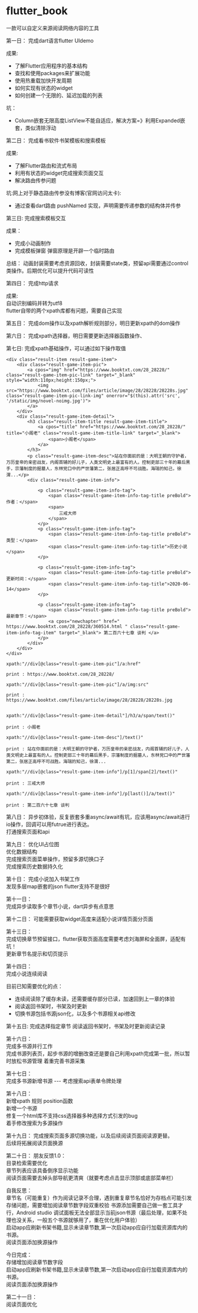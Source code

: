 # flutter_book
一款可以自定义来源阅读网络内容的工具

第一日：
完成dart语言flutter UIdemo

成果:
+ 了解Flutter应用程序的基本结构  
+ 查找和使用packages来扩展功能  
+ 使用热重载加快开发周期  
+ 如何实现有状态的widget  
+ 如何创建一个无限的、延迟加载的列表  

坑：
+ Column嵌套无限高度ListView不能自适应，解决方案=》利用Expanded嵌套，类似清除浮动

第二日：
完成看书软件书架模板和搜索模板

成果:
+ 了解Flutter路由和流式布局
+ 利用有状态的widget完成搜索页面交互
+ 解决路由传参问题

坑:网上对于静态路由传参没有博客(官网访问太卡):
+ 通过查看dart路由 pushNamed 实现，声明需要传递参数的结构体并传参

第三日:
完成搜索模板交互

成果：
+ 完成小动画制作
+ 完成模板弹窗 弹窗原理是开辟一个临时路由

总结：
    动画封装需要考虑资源回收，封装需要state类，预留api需要通过control类操作。后期优化可以提升代码可读性
    
第四日：
完成http请求

成果:  
    自动识别编码并转为utf8  
    flutter自带的两个xpath库都有问题，需要自己实现
    
第五日：
完成dom操作以及xpath解析规则部分，明日更新xpath的dom操作

第六日：
完成xpath选择器，明日需要更新选择器函数操作、

第七日:
完成xpath基础操作，可以通过如下操作取值  
  
```dom:  
<div class="result-item result-game-item">
    <div class="result-game-item-pic">
        <a cpos="img" href="https://www.booktxt.com/28_28228/" class="result-game-item-pic-link" target="_blank" style="width:110px;height:150px;">
            <img src="https://www.booktxt.com/files/article/image/28/28228/28228s.jpg" class="result-game-item-pic-link-img" onerror="$(this).attr('src', '/static/img/novel-noimg.jpg')">
        </a>
    </div>
    <div class="result-game-item-detail">
        <h3 class="result-item-title result-game-item-title">
            <a cpos="title" href="https://www.booktxt.com/28_28228/" title="小阁老" class="result-game-item-title-link" target="_blank">
                <span>小阁老</span>
            </a>
        </h3>
        <p class="result-game-item-desc">站在你面前的是：大明王朝的守护者，万历皇帝的亲密战友，内阁首辅的好儿子，人类文明史上最富有的人。控制吏部三十年的幕后黑手，宗藩制度的掘墓人，东林党口中的严世藩第二，张居正高呼不可战胜。海瑞的知己，徐渭...</p>
        <div class="result-game-item-info">

            <p class="result-game-item-info-tag">
                <span class="result-game-item-info-tag-title preBold">作者：</span>
                <span>
                    三戒大师
                </span>
            </p>
            <p class="result-game-item-info-tag">
                <span class="result-game-item-info-tag-title preBold">类型：</span>
                <span class="result-game-item-info-tag-title">历史小说</span>
            </p>

            <p class="result-game-item-info-tag">
                <span class="result-game-item-info-tag-title preBold">更新时间：</span>
                <span class="result-game-item-info-tag-title">2020-06-14</span>
            </p>

            <p class="result-game-item-info-tag">
                <span class="result-game-item-info-tag-title preBold">最新章节：</span>
                <a cpos="newchapter" href=" https://www.booktxt.com/28_28228/360514.html " class="result-game-item-info-tag-item" target="_blank"> 第二百六十七章 谈判 </a>
            </p>
        </div>
    </div>
</div>
```

```example1:
xpath:"//div[@class="result-game-item-pic"]/a:href"  
  
print : https://www.booktxt.com/28_28228/  

```

```example2:
xpath:"//div[@class="result-game-item-pic"]/a/img:src"  
  
print : https://www.booktxt.com/files/article/image/28/28228/28228s.jpg  
  
```  

```example3:
xpath:"//div[@class="result-game-item-detail"]/h3/a/span/text()"  

print : 小阁老

```

```example4:
xpath:"//div[@class="result-game-item-desc"]/text()"

print : 站在你面前的是：大明王朝的守护者，万历皇帝的亲密战友，内阁首辅的好儿子，人类文明史上最富有的人。控制吏部三十年的幕后黑手，宗藩制度的掘墓人，东林党口中的严世藩第二，张居正高呼不可战胜。海瑞的知己，徐渭...

```

```example5:
xpath:"//div[@class="result-game-item-info"]/p[1]/span[2]/text()"

print : 三戒大师

```

```example6:
xpath:"//div[@class="result-game-item-info"]/p[last()]/a/text()"

print : 第二百六十七章 谈判

```

第八日：
异步初体验，反复嵌套多重async/await有坑，应该用async/await进行io操作，回调可以用futrue进行表达。  
打通搜索页面和api

第九日：
优化UI占位图  
优化数据结构  
完成搜索页面菜单操作，预留多源切换口子  
完成搜索历史数据持久化  

第十日：
完成小说加入书架工作  
发现多层map嵌套的json  flutter支持不是很好  

第十一日：  
完成异步读取多个章节小说，dart异步有点意思

第十二日：
可能需要获取widget高度来适配小说详情页面分页面  

第十三日：  
完成切换章节预留接口，flutter获取页面高度需要考虑刘海屏和全面屏，适配有坑！  
更新章节名提示和切页提示

第十四日：  
完成小说连续阅读  

目前已知需要优化的点：
+ 连续阅读除了缓存未读，还需要缓存部分已读，加速回到上一章的体验
+ 阅读返回书架时，书架及时更新
+ 切换书源包括书源json化，以及多个书源相关api修改

第十五日:
完成选择指定章节
阅读返回书架时，书架及时更新阅读记录

第十六日：  
完成多书源并行工作  
完成书源列表页，起步书源的增删改查还是要自己利用xpath完成第一批，所以暂时放松书源管理
着重完善书源采集

第十七日：  
完成多书源新增书源 --- 考虑搜索api表单令牌处理

第十八日：  
新增xpath 规则 position函数  
新增一个书源  
修复一个html库不支持css选择器多种选择方式引发的bug  
着手修改搜索为多源操作

第十九日：
完成搜索页面多源切换功能，以及后续阅读页面阅读源更替。  
后续将拓展阅读页面换源  

第二十日：
朋友反馈1.0：  
目录检索需要优化  
章节列表应该具备倒序显示功能  
阅读页面需要去掉头部导航更清爽（就要考虑点击显示顶部或底部菜单栏）  

自我反思：  
章节名（可能重复）作为阅读记录不合理，遇到重复章节名恰好为存档点可能引发存储问题，需要增加阅读章节数字段双重校验
书源添加需要自己做一套工具才行，Android studio 调试面板无法全部显示当前json书源（最后处理，如果不处理也没关系，一般五个书源就够用了，重在优化用户体验）  
启动app应刷新书架书籍,显示未读章节数,第一次启动app应自行加载资源库内的书源。  
阅读页面添加换源操作

今日完成：  
存储增加阅读章节数字段  
启动app应刷新书架书籍,显示未读章节数,第一次启动app应自行加载资源库内的书源。  
阅读页面添加换源操作  

第二十一日：  
阅读页面优化